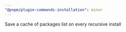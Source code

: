 ```yaml
---
"@pnpm/plugin-commands-installation": minor
---
```


Save a cache of packages list on every recursive install
